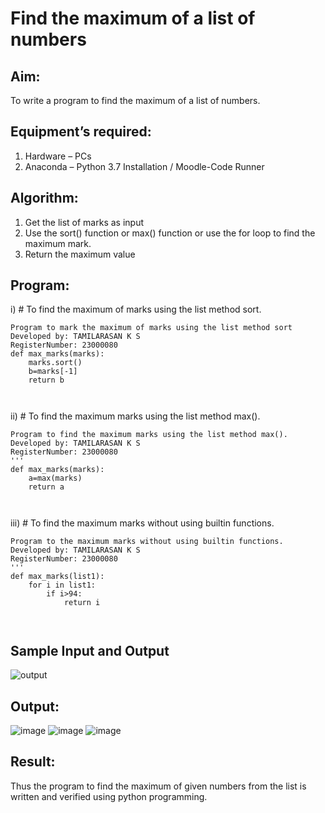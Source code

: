 # Find the maximum of a list of numbers
## Aim:
To write a program to find the maximum of a list of numbers.
## Equipment’s required:
1.	Hardware – PCs
2.	Anaconda – Python 3.7 Installation / Moodle-Code Runner
## Algorithm:
1.	Get the list of marks as input
2.	Use the sort() function or max() function or use the for loop to find the maximum mark.
3.	Return the maximum value
## Program:

i)	# To find the maximum of marks using the list method sort.
```
Program to mark the maximum of marks using the list method sort
Developed by: TAMILARASAN K S
RegisterNumber: 23000080
def max_marks(marks):
    marks.sort()
    b=marks[-1]
    return b



```

ii)	# To find the maximum marks using the list method max().
```
Program to find the maximum marks using the list method max().
Developed by: TAMILARASAN K S
RegisterNumber: 23000080
'''
def max_marks(marks):
    a=max(marks)
    return a



```

iii) # To find the maximum marks without using builtin functions.
```
Program to the maximum marks without using builtin functions.
Developed by: TAMILARASAN K S
RegisterNumber: 23000080
'''
def max_marks(list1):
    for i in list1:
        if i>94:
            return i



```
## Sample Input and Output
![output](./img/max_marks1.jpg) 

## Output:
![image](https://github.com/KSTamilarasan17/FindMaximum/assets/138849236/5613d2a2-8822-4a86-86ed-fe5457bebbef)
![image](https://github.com/KSTamilarasan17/FindMaximum/assets/138849236/6103be23-372c-4857-887c-1c0d3cea5ed0)
![image](https://github.com/KSTamilarasan17/FindMaximum/assets/138849236/b8fa759c-69df-493a-9e80-301a5666e8b3)


## Result:
Thus the program to find the maximum of given numbers from the list is written and verified using python programming.
